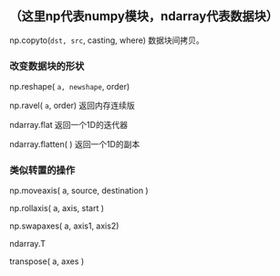 ## （这里np代表numpy模块，ndarray代表数据块）

np.copyto\(`dst, src`, casting, where\) 数据块间拷贝。

### 改变数据块的形状

np.reshape\( `a, newshape`, order\)

np.ravel\( `a`, order\) 返回内存连续版

ndarray.flat           返回一个1D的迭代器

ndarray.flatten\( \)  返回一个1D的副本

### 类似转置的操作

np.moveaxis\( a, source, destination \)

np.rollaxis\( a, axis, start \)

np.swapaxes\( a, axis1, axis2\)

ndarray.T

transpose\( a, axes \)

